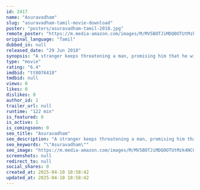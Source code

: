```yaml
---
id: 2417
name: "Asuravadham"
slug: "asuravadham-tamil-movie-download"
poster: "posters/asuravadham-tamil-2018.jpg"
remote_poster: "https://m.media-amazon.com/images/M/MV5BOTJiMDQ0OTUtMzk4NC00ZjMyLWE0YmYtNzE0Mjc1ZGU0MWI2XkEyXkFqcGdeQXVyMzYxOTQ3MDg@._V1_SX300.jpg"
original_language: "Tamil"
dubbed_in: null
released_date: "29 Jun 2018"
synopsis: "A stranger keeps threatening a man, promising him that he will kill him after a week. Who is the stranger and what is he after?"
type: "movie"
rating: "6.4"
imdbid: "tt8076418"
tmdbid: null
views: 0
likes: 0
dislikes: 0
author_id: 1
trailer_url: null
runtime: "122 min"
is_featured: 0
is_active: 1
is_comingsoon: 0
seo_title: "Asuravadham"
seo_description: "A stranger keeps threatening a man, promising him that he will kill him after a week. Who is the stranger and what is he after?"
seo_keywords: "\"Asuravadham\""
seo_image: "https://m.media-amazon.com/images/M/MV5BOTJiMDQ0OTUtMzk4NC00ZjMyLWE0YmYtNzE0Mjc1ZGU0MWI2XkEyXkFqcGdeQXVyMzYxOTQ3MDg@._V1_SX300.jpg"
screenshots: null
redirect_to: null
social_shares: 0
created_at: 2025-04-10 18:58:42
updated_at: 2025-04-10 18:58:42
---
```


